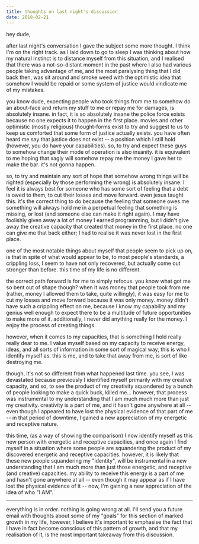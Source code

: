 ```yaml
---
title: thoughts on last night's discussion
date: 2018-02-21
---
```

hey dude,

after last night's conversation I gave the subject some more thought. I think I'm on the right track. as I laid down to go to sleep I was thinking about how my natural instinct is to distance myself from this situation, and I realised that there was a not-so-distant moment in the past where I also had various people taking advantage of me, and the most paralysing thing that I did back then, was sit around and smoke weed with the optimistic idea that somehow I would be repaid or some system of justice would vindicate me of my mistakes.

you know dude, expecting people who took things from me to somehow do an about-face and return my stuff to me or repay me for damages, is absolutely insane. in fact, it is so absolutely insane the police force exists because no one expects it to happen in the first place. movies and other optimistic (mostly religious) thought-forms exist to try and suggest to us to keep us comforted that some form of justice actually exists. you have often heard me say that justice does not exist -- a position which I still hold (however, you do have your capabilities). so, to try and expect these guys to somehow change their mode of operation is also insanity. it is equivalent to me hoping that xagly will somehow repay me the money I gave her to make the bar. it's not gonna happen.

so, to try and maintain any sort of hope that somehow wrong things will be righted (especially by those performing the wrong) is absolutely insane. I feel it is always best for someone who has some sort of feeling that a debt is owed to them, to cut their losses and move forward. even jesus taught this. it's the correct thing to do because the feeling that someone owes me something will always hold me in a perpetual feeling that something is missing, or lost (and someone else can make it right again). I may have foolishly given away a lot of money I earned programming, but I didn't give away the creative capacity that created that money in the first place. no one can give me that back either; I had to realise it was never lost in the first place.

one of the most notable things about myself that people seem to pick up on, is that in spite of what would appear to be, to most people's standards, a crippling loss, I seem to have not only recovered, but actually come out stronger than before. this time of my life is no different.

the correct path forward is for me to simply refocus. you know what got me so bent out of shape though? when it was money that people took from me (rather, money I allowed them to take, quite willingly), it was easy for me to cut my losses and move forward because it was only money. money didn't have such a crippling effect on me, because I know my capability and my genius well enough to expect there to be a multitude of future opportunities to make more of it. additionally, I never did anything really for the money. I enjoy the process of creating things.

however, when it comes to my capacities, that is something I hold really really dear to me. I value myself based on my capacity to receive energy, ideas, and all sorts of information in some sort of magical way, this is who I identify myself as. this is me, and to take that away from me, is sort of like destroying me.

though, it's not so different from what happened last time. you see, I was devastated because previously I identified myself primarily with my creative capacity, and so, to see the product of my creativity squandered by a bunch of people looking to make a quick buck, killed me... however, that process was instrumental to my understanding that I am much much more than just my creativity. creativity is a part of me, and it hasn't gone anywhere at all -- even though I appeared to have lost the physical evidence of that part of me -- in that period of downtime, I gained a new appreciation of my energetic and receptive nature.

this time, (as a way of showing the comparison) I now identify myself as this new person with energetic and receptive capacities, and once again I find myself in a situation where some people are squandering the product of my discovered energetic and receptive capacities. however, it is likely that these new people squandering my "identity", will be instrumental in a new understanding that I am much more than just those energetic, and receptive (and creative) capacities. my ability to receive this energy is a part of me and hasn't gone anywhere at all -- even though it may appear as if I have lost the physical evidence of it -- now, I'm gaining a new appreciation of the idea of who "I AM".

---

everything is in order. nothing is going wrong at all. I'll send you a future email with thoughts about some of my "goals" for this section of marked growth in my life, however, I believe it's important to emphasise the fact that I have in fact become conscious of this pattern of growth, and that my realisation of it, is the most important takeaway from this discussion.

